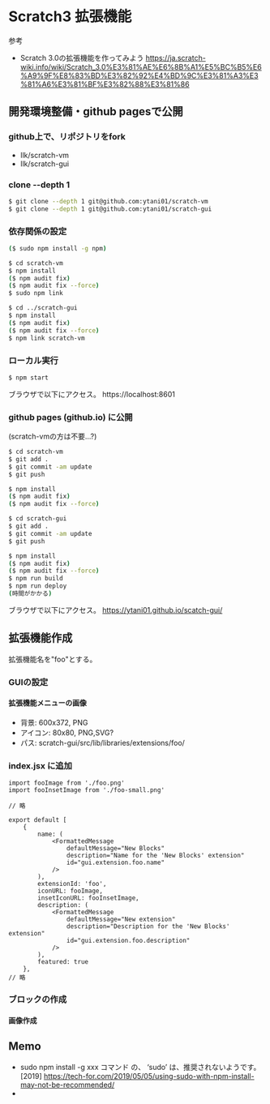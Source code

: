 # Scratch3 拡張機能

参考

* Scratch 3.0の拡張機能を作ってみよう
https://ja.scratch-wiki.info/wiki/Scratch_3.0%E3%81%AE%E6%8B%A1%E5%BC%B5%E6%A9%9F%E8%83%BD%E3%82%92%E4%BD%9C%E3%81%A3%E3%81%A6%E3%81%BF%E3%82%88%E3%81%86


## 開発環境整備・github pagesで公開

### github上で、リポジトリをfork


* llk/scratch-vm
* llk/scratch-gui


### clone --depth 1


```bash
$ git clone --depth 1 git@github.com:ytani01/scratch-vm
$ git clone --depth 1 git@github.com:ytani01/scratch-gui
```


### 依存関係の設定


```bash
($ sudo npm install -g npm)

$ cd scratch-vm
$ npm install
($ npm audit fix)
($ npm audit fix --force)
$ sudo npm link

$ cd ../scratch-gui
$ npm install
($ npm audit fix)
($ npm audit fix --force)
$ npm link scratch-vm
```


### ローカル実行

```bash
$ npm start
```

ブラウザで以下にアクセス。
https://localhost:8601


### github pages (github.io) に公開



(scratch-vmの方は不要...?)
```bash
$ cd scratch-vm
$ git add .
$ git commit -am update
$ git push

$ npm install
($ npm audit fix)
($ npm audit fix --force)
```

```bash
$ cd scratch-gui
$ git add .
$ git commit -am update
$ git push

$ npm install
($ npm audit fix)
($ npm audit fix --force)
$ npm run build
$ npm run deploy
(時間がかかる)
```

ブラウザで以下にアクセス。
https://ytani01.github.io/scatch-gui/


## 拡張機能作成

拡張機能名を"foo"とする。

### GUIの設定

#### 拡張機能メニューの画像

* 背景: 600x372, PNG
* アイコン: 80x80, PNG,SVG?
* パス: scratch-gui/src/lib/libraries/extensions/foo/


### index.jsx に追加

```
import fooImage from './foo.png'
import fooInsetImage from './foo-small.png'

// 略

export default [
    {
        name: (
            <FormattedMessage
                defaultMessage="New Blocks"
                description="Name for the 'New Blocks' extension"
                id="gui.extension.foo.name"
            />
        ),
        extensionId: 'foo',
        iconURL: fooImage,
        insetIconURL: fooInsetImage,
        description: (
            <FormattedMessage
                defaultMessage="New extension"
                description="Description for the 'New Blocks' extension"
                id="gui.extension.foo.description"
            />
        ),
        featured: true
    },
// 略
```


### ブロックの作成

#### 画像作成




## Memo
* sudo npm install -g xxx コマンド の、 ‘sudo’ は、推奨されないようです。[2019]
https://tech-for.com/2019/05/05/using-sudo-with-npm-install-may-not-be-recommended/
* 

